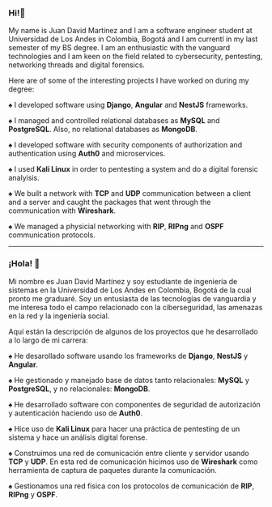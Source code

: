 ### Hi!👋

My name is Juan David Martínez and I am a software engineer student at Universidad de Los Andes in Colombia, Bogotá and I am currentl in my last semester of my BS degree.
I am an enthusiastic with the vanguard technologies and I am keen on the field related to cybersecurity, pentesting, networking threads and digital forensics.

Here are of some of the interesting projects I have worked on during my degree:

:spades: I developed software using **Django**, **Angular** and **NestJS** frameworks.

:spades: I managed and controlled relational databases as **MySQL** and **PostgreSQL**. Also, no relational databases as **MongoDB**.

:spades: I developed software with security components of authorization and authentication using **Auth0** and microservices.

:spades: I used **Kali Linux** in order to pentesting a system and do a digital forensic analyisis.

:spades: We built a network with **TCP** and **UDP** communication between a client and a server and caught the packages that went through the communication with **Wireshark**.

:spades: We managed a physicial networking with **RIP**, **RIPng** and **OSPF** communication protocols.


-------------------------------------------------------------------------------------------------------------------------------------------------------------------------------------------

### ¡Hola! 👋


Mi nombre es Juan David Martínez y soy estudiante de ingeniería de sistemas en la Universidad de Los Andes en Colombia, Bogotá de la cual pronto me graduaré. 
Soy un entusiasta de las tecnologías de vanguardia y me interesa todo el campo relacionado con la ciberseguridad, las amenazas en la red y la ingeniería social.

Aquí están la descripción de algunos de los proyectos que he desarrollado a lo largo de mi carrera:

:spades: He desarollado software usando los frameworks de **Django**, **NestJS** y **Angular**.

:spades: He gestionado y manejado base de datos tanto relacionales: **MySQL** y **PostgreSQL**, y no relacionales: **MongoDB**.

:spades: He desarrollado software con componentes de seguridad de autorización y autenticación haciendo uso de **Auth0**.

:spades: Hice uso de **Kali Linux** para hacer una práctica de pentesting de un sistema y hace un análisis digital forense.

:spades: Construimos una red de comunicación entre cliente y servidor usando **TCP** y **UDP**. En esta red de comunicación hicimos uso de **Wireshark** como herramienta de captura de paquetes durante la comunicación.

:spades: Gestionamos una red física con los protocolos de comunicación de **RIP**, **RIPng** y **OSPF**.
